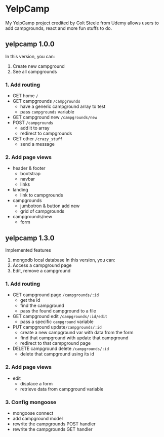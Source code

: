 # YelpCamp
My YelpCamp project credited by Colt Steele from Udemy allows users to add campgrounds, react and more fun stuffs to do.

## yelpcamp 1.0.0
In this version, you can:
1. Create new campground
2. See all campgrounds

### 1. Add routing
* GET home `/`
* GET campgrounds `/campgrounds`
    - have a generic campground array to test
    - pass `campgrounds` variable
* GET campground new `/campgrounds/new`
* POST `/campgrounds`
    - add it to array
    - redirect to campgrounds
* GET other `/crazy_stuff`
    - send a message
### 2. Add page views
* header & footer
    - bootstrap
    - navbar
    - links
* landing
    - link to campgrounds
* campgrounds
    - jumbotron & button add new
    - grid of campgrounds
* campgrounds/new
    - form

## yelpcamp 1.3.0
Implemented features
1. mongodb local database
In this version, you can:
1. Access a campground page
2. Edit, remove a campground

### 1. Add routing
* GET campground page `/campgrounds/:id`
    - get the id
    - find the campground
    - pass the found campground to a file
* GET campground edit `/campgrounds/:id/edit`
    - pass a specific `campground` variable
* PUT campground update`/campgrounds/:id`
    - create a new campground var with data from the form
    - find that campground with update that campground
    - redirect to that campground page
* DELETE campground delete `/campgrounds/:id`
    - delete that campground using its id
### 2. Add page views
* edit
    - displace a form
    - retrieve data from campground variable
### 3. Config mongoose
* mongoose connect
* add campground model
* rewrite the campgrounds POST handler
* rewrite the campgrounds GET handler
